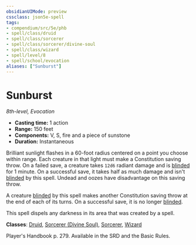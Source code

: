 ```yaml
---
obsidianUIMode: preview
cssclass: json5e-spell
tags:
- compendium/src/5e/phb
- spell/class/druid
- spell/class/sorcerer
- spell/class/sorcerer/divine-soul
- spell/class/wizard
- spell/level/8
- spell/school/evocation
aliases: ["Sunburst"]
---
```

# Sunburst
*8th-level, Evocation*  

- **Casting time:** 1 action
- **Range:** 150 feet
- **Components:** V, S, fire and a piece of sunstone
- **Duration:** Instantaneous

Brilliant sunlight flashes in a 60-foot radius centered on a point you choose within range. Each creature in that light must make a Constitution saving throw. On a failed save, a creature takes `12d6` radiant damage and is [blinded](../../Rules%20&%20Options/5e%20Rules/conditions.md##blinded) for 1 minute. On a successful save, it takes half as much damage and isn't [blinded](../../Rules%20&%20Options/5e%20Rules/conditions.md##blinded) by this spell. Undead and oozes have disadvantage on this saving throw.

A creature [blinded](../../Rules%20&%20Options/5e%20Rules/conditions.md.md##blinded) by this spell makes another Constitution saving throw at the end of each of its turns. On a successful save, it is no longer [blinded](../../Rules%20&%20Options/5e%20Rules/conditions.md.md##blinded).

This spell dispels any darkness in its area that was created by a spell.

**Classes**: [Druid](../classes/druid.md#), [Sorcerer (Divine Soul)](../classes/sorcerer-divine-soul-xge.md#), [Sorcerer](../classes/sorcerer.md#), [Wizard](../classes/wizard.md#)

Player's Handbook p. 279. Available in the SRD and the Basic Rules.